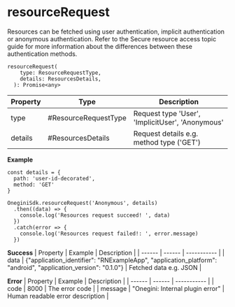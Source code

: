 # resourceRequest

Resources can be fetched using user authentication, implicit authentication or anonymous authentication. Refer to the Secure resource access topic guide for more information about the differences between these authentication methods.
```
resourceRequest(
    type: ResourceRequestType,
    details: ResourcesDetails,
  ): Promise<any>
```

| Property | Type | Description |
| ------ | ------ | ----------- |
| type   | #ResourceRequestType   | Request type 'User', 'ImplicitUser', 'Anonymous' |
| details   | #ResourcesDetails   | Request details e.g. method type ('GET') |

**Example**
```
const details = {
  path: 'user-id-decorated',
  method: 'GET'
}

OneginiSdk.resourceRequest('Anonymous', details)
  .then((data) => {
    console.log('Resources request succeed! ', data)
  })
  .catch(error => {
    console.log('Resources request failed!: ', error.message)
  })
```


**Success**
| Property | Example | Description |
| ------ | ------ |  ----------- |
| data   |   {"application_identifier": "RNExampleApp", "application_platform": "android", "application_version": "0.1.0"}  | Fetched data e.g. JSON |

**Error**
| Property | Example | Description |
| ------ | ------ |  ----------- |
| code   | 8000   | The error code |
| message   | "Onegini: Internal plugin error"   | Human readable error description |


